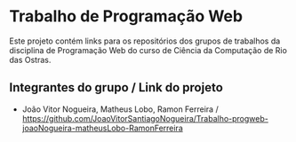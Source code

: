 # Trabalho de Programação Web

Este projeto contém links para os repositórios dos grupos de trabalhos da disciplina de Programação Web do curso de Ciência da Computação de Rio das Ostras.

## Integrantes do grupo / Link do projeto

- João Vitor Nogueira, Matheus Lobo, Ramon Ferreira / https://github.com/JoaoVitorSantiagoNogueira/Trabalho-progweb-joaoNogueira-matheusLobo-RamonFerreira
